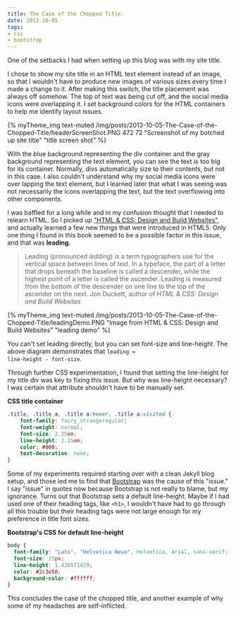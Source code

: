 ```yaml
---
title: The Case of the Chopped Title.
date: 2013-10-05
tags:
- css
- bootstrap
---
```


One of the setbacks I had when setting up this blog was with my site title.

I chose to show my site title in an HTML text element instead of an image, so that I wouldn't have to produce new images of various sizes every time I made a change to it. After making this switch, the title placement was always off somehow. The top of text was being cut off, and the social media icons were overlapping it. I set background colors for the HTML containers to help me identify layout issues.

{% myTheme_img text-muted /img/posts/2013-10-05-The-Case-of-the-Chopped-Title/headerScreenShot.PNG 472 72 "Screenshot of my botched up site title" "title screen shot" %}

With the blue background representing the div container and the gray background representing the text element, you can see the text is too big for its container. Normally, divs automatically size to their contents, but not in this case. I also couldn't understand why my social media icons were over lapping the text element, but I learned later that what I was seeing was not necessarily the icons overlapping the text, but the text overflowing into other components.

I was baffled for a long while and in my confusion thought that I needed to relearn HTML. So I picked up ["HTML & CSS: Design and Build Websites"][html-and-css-book], and actually learned a few new things that were introduced in HTML5. Only one thing I found in this book seemed to be a possible factor in this issue, and that was <strong>leading.</strong>

> Leading (pronounced <em>ledding</em>) is a term typographers use for the vertical space between lines of text. In a typeface, the part of a letter that drops beneath the baseline is called
> a descender, while the highest point of a letter is called the ascender. Leading is measured from the bottom of the descender on one line to the top of the ascender on the next.
> Jon Duckett, author of <cite title="HTML &#38; CSS: Design and Build Websites">HTML &#38; CSS: Design and Build Websites

{% myTheme_img text-muted /img/posts/2013-10-05-The-Case-of-the-Chopped-Title/leadingDemo.PNG "Image from HTML &#38; CSS: Design and Build Websites" "leading demo" %}

You can't set leading directly, but you can set font-size and line-height. The above diagram demonstrates that <code>leading = line-height - font-size</code>.

Through further CSS experimentation, I found that setting the line-height for my title div was key to fixing this issue. But why was line-height necessary? I was certain that attribute shouldn't have to be manually set.

**CSS title container**

```css
.title, .title a, .title a:hover, .title a:visited {
	font-family: fairy_strangeregular;
	font-weight: normal;
	font-size: 2.25em;
	line-height: 2.25em;
	color: #000;
	text-decoration: none;
}
```

Some of my experiments required starting over with a clean Jekyll blog setup, and those led me to find that [Bootstrap][bootstrap-3.0.0] was the cause of this "issue." I say "issue" in quotes now because Bootstrap is not really to blame, but my ignorance. Turns out that Bootstrap sets a default line-height. Maybe if I had used one of their heading tags, like <code>&#60;h1&#62;</code>, I wouldn't have had to go through all this trouble but their heading tags were not large enough for my preference in title font sizes.

**Bootstrap's CSS for default line-height**
```css
body {
  font-family: "Lato", "Helvetica Neue", Helvetica, Arial, sans-serif;
  font-size: 15px;
  line-height: 1.428571429;
  color: #2c3e50;
  background-color: #ffffff;
}
```

This concludes the case of the chopped title, and another example of why some of my headaches are self-inflicted.

[bootstrap-3.0.0]: http://getbootstrap.com/
[html-and-css-book]: http://www.htmlandcssbook.com/
